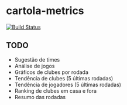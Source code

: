 # cartola-metrics

[![Build Status](https://travis-ci.com/samfrezza/cartola-metrics.svg?token=rQQA2pTSzvYiH8bWopbp&branch=master)](https://travis-ci.com/samfrezza/cartola-metrics)


**TODO**
-
- Sugestão de times
- Análise de jogos
- Gráficos de clubes por rodada
- Tendência de clubes (5 últimas rodadas)
- Tendência de jogadores (5 últimas rodadas)
- Ranking de clubes em casa e fora
- Resumo das rodadas
